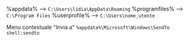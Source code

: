 %appdata% --> ```C:\Users\lidia\AppData\Roaming```
%programfiles% --> ```C:\Program Files```
%userprofile% --> ```C:\Users\nome_utente```

Menu contestuale "Invia a"
```%appdata%\Microsoft\Windows\SendTo```
```shell:sendto ```



